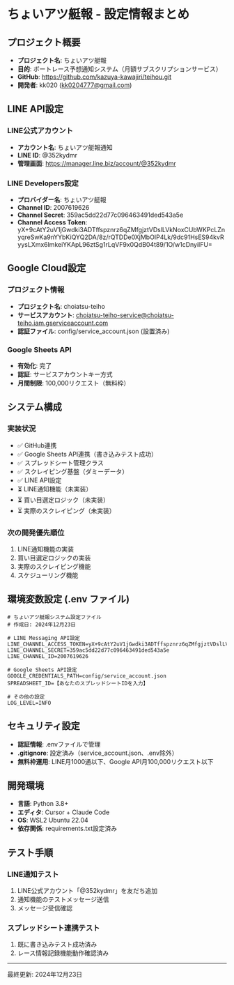 # ちょいアツ艇報 - 設定情報まとめ

## プロジェクト概要
- **プロジェクト名**: ちょいアツ艇報
- **目的**: ボートレース予想通知システム（月額サブスクリプションサービス）
- **GitHub**: https://github.com/kazuya-kawajiri/teihou.git
- **開発者**: kk020 (kk0204777@gmail.com)

## LINE API設定
### LINE公式アカウント
- **アカウント名**: ちょいアツ艇報通知
- **LINE ID**: @352kydmr
- **管理画面**: https://manager.line.biz/account/@352kydmr

### LINE Developers設定
- **プロバイダー名**: ちょいアツ艇報
- **Channel ID**: 2007619626
- **Channel Secret**: 359ac5dd22d77c096463491ded543a5e
- **Channel Access Token**: yX+9cAtY2uV1jGwdki3ADTffspznrz6qZMfgjztVDslLVkNoxCUbWKPcLZnyqreSwKa9nYYbKiQYQ2DA/8z/rQTDDe0XjMbOIP4Lk/9dc91HsES94kvRyysLXmx6lmkeiYKApL96ztSg1rLqVF9x0QdB04t89/1O/w1cDnyilFU=

## Google Cloud設定
### プロジェクト情報
- **プロジェクト名**: choiatsu-teiho
- **サービスアカウント**: choiatsu-teiho-service@choiatsu-teiho.iam.gserviceaccount.com
- **認証ファイル**: config/service_account.json (設置済み)

### Google Sheets API
- **有効化**: 完了
- **認証**: サービスアカウントキー方式
- **月間制限**: 100,000リクエスト（無料枠）

## システム構成
### 実装状況
- ✅ GitHub連携
- ✅ Google Sheets API連携（書き込みテスト成功）
- ✅ スプレッドシート管理クラス
- ✅ スクレイピング基盤（ダミーデータ）
- ✅ LINE API設定
- ⏳ LINE通知機能（未実装）
- ⏳ 買い目選定ロジック（未実装）
- ⏳ 実際のスクレイピング（未実装）

### 次の開発優先順位
1. LINE通知機能の実装
2. 買い目選定ロジックの実装
3. 実際のスクレイピング機能
4. スケジューリング機能

## 環境変数設定 (.env ファイル)
```env
# ちょいアツ艇報システム設定ファイル
# 作成日: 2024年12月23日

# LINE Messaging API設定
LINE_CHANNEL_ACCESS_TOKEN=yX+9cAtY2uV1jGwdki3ADTffspznrz6qZMfgjztVDslLVkNoxCUbWKPcLZnyqreSwKa9nYYbKiQYQ2DA/8z/rQTDDe0XjMbOIP4Lk/9dc91HsES94kvRyysLXmx6lmkeiYKApL96ztSg1rLqVF9x0QdB04t89/1O/w1cDnyilFU=
LINE_CHANNEL_SECRET=359ac5dd22d77c096463491ded543a5e
LINE_CHANNEL_ID=2007619626

# Google Sheets API設定
GOOGLE_CREDENTIALS_PATH=config/service_account.json
SPREADSHEET_ID=【あなたのスプレッドシートIDを入力】

# その他の設定
LOG_LEVEL=INFO
```

## セキュリティ設定
- **認証情報**: .envファイルで管理
- **.gitignore**: 設定済み（service_account.json、.env除外）
- **無料枠運用**: LINE月1000通以下、Google API月100,000リクエスト以下

## 開発環境
- **言語**: Python 3.8+
- **エディタ**: Cursor + Claude Code
- **OS**: WSL2 Ubuntu 22.04
- **依存関係**: requirements.txt設定済み

## テスト手順
### LINE通知テスト
1. LINE公式アカウント「@352kydmr」を友だち追加
2. 通知機能のテストメッセージ送信
3. メッセージ受信確認

### スプレッドシート連携テスト
1. 既に書き込みテスト成功済み
2. レース情報記録機能動作確認済み

---
最終更新: 2024年12月23日 